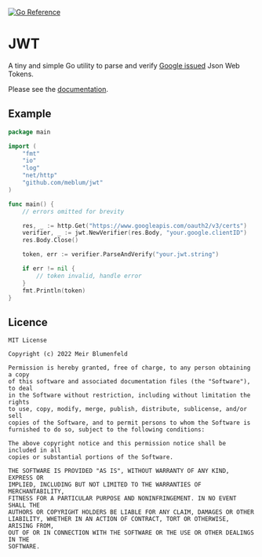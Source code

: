 [![Go Reference](https://pkg.go.dev/badge/github.com/meblum/jwt@v0.1.0.svg)](https://pkg.go.dev/github.com/meblum/jwt@v0.1.0)
# JWT
A tiny and simple Go utility to parse and verify [Google issued](https://developers.google.com/identity/protocols/oauth2/openid-connect) Json Web Tokens.

Please see the [documentation](https://pkg.go.dev/github.com/meblum/jwt).

## Example

```Go
package main

import (
	"fmt"
	"io"
	"log"
	"net/http"
    "github.com/meblum/jwt"
)

func main() {
    // errors omitted for brevity

	res, _ := http.Get("https://www.googleapis.com/oauth2/v3/certs")
	verifier, _ := jwt.NewVerifier(res.Body, "your.google.clientID")
    res.Body.Close()

	token, err := verifier.ParseAndVerify("your.jwt.string")

	if err != nil {
		// token invalid, handle error
	}
	fmt.Println(token)
}
```

## Licence

```
MIT License

Copyright (c) 2022 Meir Blumenfeld

Permission is hereby granted, free of charge, to any person obtaining a copy
of this software and associated documentation files (the "Software"), to deal
in the Software without restriction, including without limitation the rights
to use, copy, modify, merge, publish, distribute, sublicense, and/or sell
copies of the Software, and to permit persons to whom the Software is
furnished to do so, subject to the following conditions:

The above copyright notice and this permission notice shall be included in all
copies or substantial portions of the Software.

THE SOFTWARE IS PROVIDED "AS IS", WITHOUT WARRANTY OF ANY KIND, EXPRESS OR
IMPLIED, INCLUDING BUT NOT LIMITED TO THE WARRANTIES OF MERCHANTABILITY,
FITNESS FOR A PARTICULAR PURPOSE AND NONINFRINGEMENT. IN NO EVENT SHALL THE
AUTHORS OR COPYRIGHT HOLDERS BE LIABLE FOR ANY CLAIM, DAMAGES OR OTHER
LIABILITY, WHETHER IN AN ACTION OF CONTRACT, TORT OR OTHERWISE, ARISING FROM,
OUT OF OR IN CONNECTION WITH THE SOFTWARE OR THE USE OR OTHER DEALINGS IN THE
SOFTWARE.
```